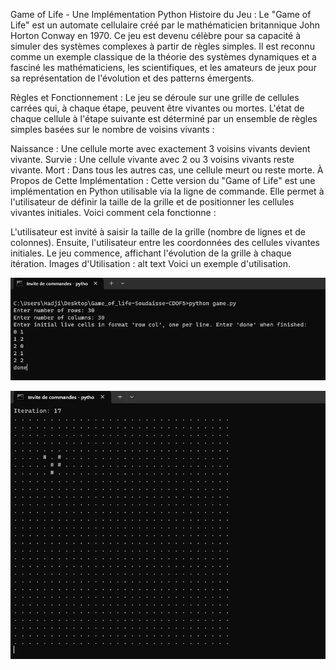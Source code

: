 
Game of Life - Une Implémentation Python
Histoire du Jeu :
Le "Game of Life" est un automate cellulaire créé par le mathématicien britannique John Horton Conway en 1970. Ce jeu est devenu célèbre pour sa capacité à simuler des systèmes complexes à partir de règles simples. Il est reconnu comme un exemple classique de la théorie des systèmes dynamiques et a fasciné les mathématiciens, les scientifiques, et les amateurs de jeux pour sa représentation de l'évolution et des patterns émergents.

Règles et Fonctionnement :
Le jeu se déroule sur une grille de cellules carrées qui, à chaque étape, peuvent être vivantes ou mortes. L'état de chaque cellule à l'étape suivante est déterminé par un ensemble de règles simples basées sur le nombre de voisins vivants :

Naissance : Une cellule morte avec exactement 3 voisins vivants devient vivante.
Survie : Une cellule vivante avec 2 ou 3 voisins vivants reste vivante.
Mort : Dans tous les autres cas, une cellule meurt ou reste morte.
À Propos de Cette Implémentation :
Cette version du "Game of Life" est une implémentation en Python utilisable via la ligne de commande. Elle permet à l'utilisateur de définir la taille de la grille et de positionner les cellules vivantes initiales. Voici comment cela fonctionne :

L'utilisateur est invité à saisir la taille de la grille (nombre de lignes et de colonnes).
Ensuite, l'utilisateur entre les coordonnées des cellules vivantes initiales.
Le jeu commence, affichant l'évolution de la grille à chaque itération.
Images d'Utilisation :
alt text
Voici un exemple d'utilisation.


![alt text](image.png)


![alt text](image-1.png)

